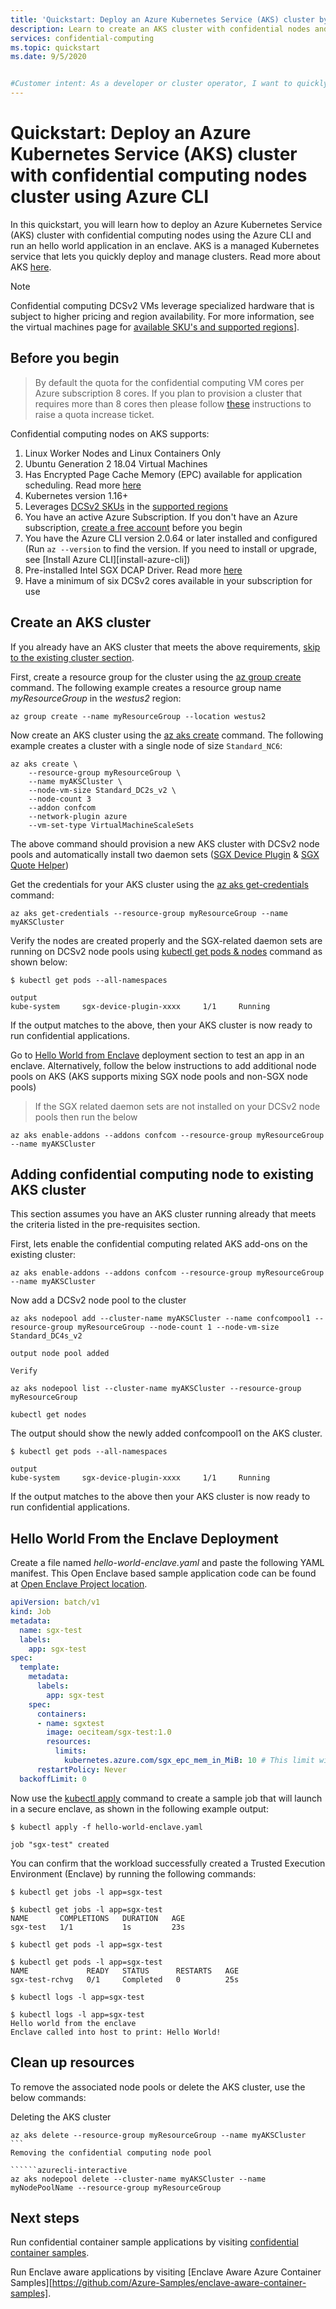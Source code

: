 ```yaml
---
title: 'Quickstart: Deploy an Azure Kubernetes Service (AKS) cluster by using Azure CLI with confidential computing nodes'
description: Learn to create an AKS cluster with confidential nodes and deploy a simple hello world app using the Azure CLI.
services: confidential-computing
ms.topic: quickstart
ms.date: 9/5/2020


#Customer intent: As a developer or cluster operator, I want to quickly create an AKS cluster and deploy an application so that I can see how to run and monitor applications using the managed Kubernetes service in Azure.
---
```


# Quickstart: Deploy an Azure Kubernetes Service (AKS) cluster with confidential computing nodes cluster using Azure CLI 

In this quickstart, you will learn how to deploy an Azure Kubernetes Service (AKS) cluster with confidential computing nodes using the Azure CLI and run an hello world application in an enclave. AKS is a managed Kubernetes service that lets you quickly deploy and manage clusters. Read more about AKS [here](https://docs.microsoft.com/en-us/azure/aks/intro-kubernetes).

> [!NOTE]
> Confidential computing DCSv2 VMs leverage specialized hardware that is subject to higher pricing and region availability. For more information, see the virtual machines page for [available SKU's and supported regions](#virtual-machine-solutions)].

## Before you begin

> By default the quota for the confidential computing VM cores per Azure subscription 8 cores. If you plan to provision a cluster that requires more than 8 cores then please follow [these](https://docs.microsoft.com/en-us/azure/azure-portal/supportability/per-vm-quota-requests) instructions to raise a quota increase ticket.

Confidential computing nodes on AKS supports:

1. Linux Worker Nodes and Linux Containers Only
1. Ubuntu Generation 2 18.04 Virtual Machines
1. Has Encrypted Page Cache Memory (EPC) available for application scheduling. Read more [here](https://docs.microsoft.com/en-us/azure/confidential-computing/faq)
1. Kubernetes version 1.16+
1. Leverages [DCSv2 SKUs](https://docs.microsoft.com/en-us/azure/virtual-machines/dcv2-series) in the [supported regions](https://azure.microsoft.com/en-us/global-infrastructure/services/?products=virtual-machines&regions=all)
1. You have an active Azure Subscription. If you don't have an Azure subscription, [create a free account](https://azure.microsoft.com/free/?WT.mc_id=A261C142F) before you begin
1. You have the Azure CLI version 2.0.64 or later installed and configured (Run `az --version` to find the version. If you need to install or upgrade, see [Install Azure CLI][install-azure-cli])
1. Pre-installed Intel SGX DCAP Driver. Read more [here](https://docs.microsoft.com/en-us/azure/confidential-computing/faq)
1. Have a minimum of six DCSv2 cores available in your subscription for use


## Create an AKS cluster

If you already have an AKS cluster that meets the above requirements, [skip to the existing cluster section](#confirm-that-gpus-are-schedulable).

First, create a resource group for the cluster using the [az group create][az-group-create] command. The following example creates a resource group name *myResourceGroup* in the *westus2* region:

```azurecli-interactive
az group create --name myResourceGroup --location westus2
```

Now create an AKS cluster using the [az aks create][az-aks-create] command. The following example creates a cluster with a single node of size `Standard_NC6`:

```azurecli-interactive
az aks create \
    --resource-group myResourceGroup \
    --name myAKSCluster \
    --node-vm-size Standard_DC2s_v2 \
    --node-count 3
    --addon confcom
    --network-plugin azure
    --vm-set-type VirtualMachineScaleSets
```
The above command should provision a new AKS cluster with DCSv2 node pools and automatically install two daemon sets ([SGX Device Plugin](#sgx-plugin) & [SGX Quote Helper](#sgx-quote-helper))

Get the credentials for your AKS cluster using the [az aks get-credentials][az-aks-get-credentials] command:

```azurecli-interactive
az aks get-credentials --resource-group myResourceGroup --name myAKSCluster
```
Verify the nodes are created properly and the SGX-related daemon sets are running on DCSv2 node pools using [kubectl get pods & nodes][kubectl-apply] command as shown below:

```console
$ kubectl get pods --all-namespaces

output
kube-system     sgx-device-plugin-xxxx     1/1     Running
```
If the output matches to the above, then your AKS cluster is now ready to run confidential applications.

Go to [Hello World from Enclave](#hello-world-from-enclave) deployment section to test an app in an enclave. Alternatively, follow the below instructions to add additional node pools on AKS (AKS supports mixing SGX node pools and non-SGX node pools)

>If the SGX related daemon sets are not installed on your DCSv2 node pools then run the below

```azurecli-interactive
az aks enable-addons --addons confcom --resource-group myResourceGroup --name myAKSCluster
```

## Adding confidential computing node to existing AKS cluster

This section assumes you have an AKS cluster running already that meets the criteria listed in the pre-requisites section.

First, lets enable the confidential computing related AKS add-ons on the existing cluster:

```azurecli-interactive
az aks enable-addons --addons confcom --resource-group myResourceGroup --name myAKSCluster
```
Now add a DCSv2 node pool to the cluster

```azurecli-interactive
az aks nodepool add --cluster-name myAKSCluster --name confcompool1 --resource-group myResourceGroup --node-count 1 --node-vm-size Standard_DC4s_v2

output node pool added

Verify

az aks nodepool list --cluster-name myAKSCluster --resource-group myResourceGroup
```

```console
kubectl get nodes
```
The output should show the newly added confcompool1 on the AKS cluster.

```console
$ kubectl get pods --all-namespaces

output
kube-system     sgx-device-plugin-xxxx     1/1     Running
```
If the output matches to the above then your AKS cluster is now ready to run confidential applications.

## Hello World From the Enclave Deployment
Create a file named *hello-world-enclave.yaml* and paste the following YAML manifest. This Open Enclave based sample application code can be found at [Open Enclave Project location](https://github.com/openenclave/openenclave/tree/master/samples/helloworld).

```yaml
apiVersion: batch/v1
kind: Job
metadata:
  name: sgx-test
  labels:
    app: sgx-test
spec:
  template:
    metadata:
      labels:
        app: sgx-test
    spec:
      containers:
      - name: sgxtest
        image: oeciteam/sgx-test:1.0
        resources:
          limits:
            kubernetes.azure.com/sgx_epc_mem_in_MiB: 10 # This limit will automatically place the job into confidential computing node. Alternatively you can target deployment to nodepools
      restartPolicy: Never
  backoffLimit: 0
  ```

Now use the [kubectl apply][kubectl-apply] command to create a sample job that will launch in a secure enclave, as shown in the following example output:

```console
$ kubectl apply -f hello-world-enclave.yaml

job "sgx-test" created
```

You can confirm that the workload successfully created a Trusted Execution Environment (Enclave) by running the following commands:

```console
$ kubectl get jobs -l app=sgx-test
```

```console
$ kubectl get jobs -l app=sgx-test
NAME       COMPLETIONS   DURATION   AGE
sgx-test   1/1           1s         23s
```

```console
$ kubectl get pods -l app=sgx-test
```

```console
$ kubectl get pods -l app=sgx-test
NAME             READY   STATUS      RESTARTS   AGE
sgx-test-rchvg   0/1     Completed   0          25s
```

```console
$ kubectl logs -l app=sgx-test
```

```console
$ kubectl logs -l app=sgx-test
Hello world from the enclave
Enclave called into host to print: Hello World!
```

## Clean up resources

To remove the associated node pools or delete the AKS cluster, use the below commands:

Deleting the AKS cluster
``````azurecli-interactive
az aks delete --resource-group myResourceGroup --name myAKSCluster
```
Removing the confidential computing node pool

``````azurecli-interactive
az aks nodepool delete --cluster-name myAKSCluster --name myNodePoolName --resource-group myResourceGroup
``````

## Next steps

Run confidential container sample applications by visiting [confidential container samples](https://github.com/Azure-Samples/confidential-container-samples).

Run Enclave aware applications by visiting [Enclave Aware Azure Container Samples][https://github.com/Azure-Samples/enclave-aware-container-samples].

<!-- LINKS - external -->
[kubectl-apply]: https://kubernetes.io/docs/reference/generated/kubectl/kubectl-commands#apply
[kubectl-get]: https://kubernetes.io/docs/reference/generated/kubectl/kubectl-commands#get
[kubeflow-labs]: https://github.com/Azure/kubeflow-labs
[kubectl-describe]: https://kubernetes.io/docs/reference/generated/kubectl/kubectl-commands#describe
[kubectl-logs]: https://kubernetes.io/docs/reference/generated/kubectl/kubectl-commands#logs
[kubectl delete]: https://kubernetes.io/docs/reference/generated/kubectl/kubectl-commands#delete
[kubectl-create]: https://kubernetes.io/docs/reference/generated/kubectl/kubectl-commands#create
[azure-pricing]: https://azure.microsoft.com/pricing/
[azure-availability]: https://azure.microsoft.com/global-infrastructure/services/
[nvidia-github]: https://github.com/NVIDIA/k8s-device-plugin

<!-- LINKS - internal -->
[az-group-create]: /cli/azure/group#az-group-create
[az-aks-create]: /cli/azure/aks#az-aks-create
[az-aks-get-credentials]: /cli/azure/aks#az-aks-get-credentials

